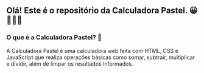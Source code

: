## Olá! Este é o repositório da Calculadora Pastel. 😀🩷🩵💜

### O que é a Calculadora Pastel? 🤔
A Calculadora Pastel é uma calculadora web feita com HTML, CSS e JavaScript que realiza operações básicas como somar, subtrair, multiplicar e dividir, além de limpar os resultados informados.
